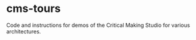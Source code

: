 # cms-tours
Code and instructions for demos of the Critical Making Studio for various architectures.

